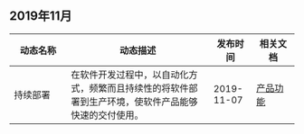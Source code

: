 ## 2019年11月
<table >
<thead>
<tr>
<th width="20%">动态名称</th>
<th width="50%">动态描述</th>
 <th width="15%">发布时间</th>  
<th width="15%">相关文档</th>
</tr>
</thead>
<tbody><tr>
<td>持续部署</td>
<td >在软件开发过程中，以自动化方式，频繁而且持续性的将软件部署到生产环境，使软件产品能够快速的交付使用。</td>
 <td>2019-11-07</td> 
<td><a href="https://cloud.tencent.com/document/product/1388/53000">产品功能</a></td>
</tr>
</tbody></table>
